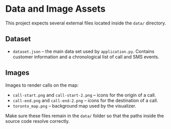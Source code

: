 # Data and Image Assets

This project expects several external files located inside the `data/` directory.

## Dataset

- `dataset.json` – the main data set used by `application.py`. Contains
  customer information and a chronological list of call and SMS events.
## Images

Images to render calls on the map:

- `call-start.png` and `call-start-2.png` – icons for the origin of a call.
- `call-end.png` and `call-end-2.png` – icons for the destination of a call.
- `toronto_map.png` – background map used by the visualizer.

Make sure these files remain in the `data/` folder so that the paths inside the
source code resolve correctly.

